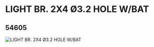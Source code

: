 # LIGHT BR. 2X4 Ø3.2 HOLE W/BAT
## 54605
![LIGHT BR. 2X4 Ø3.2 HOLE W/BAT](https://lc-www-live-s.legocdn.com/media/bricks/5/2/4283931.jpg)